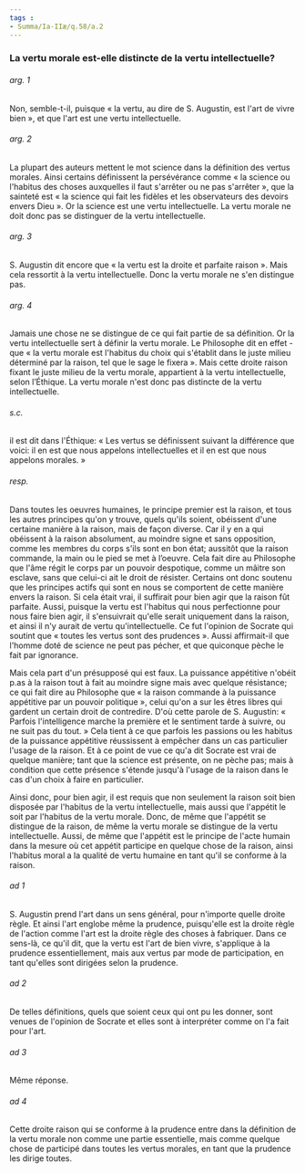 ```yaml
---
tags : 
- Summa/Ia-IIæ/q.58/a.2
---
```


### La vertu morale est-elle distincte de la vertu intellectuelle?

###### arg. 1
Non, semble-t-il, puisque « la vertu, au dire de S. Augustin, est l'art de vivre bien », et que l'art est une vertu intellectuelle. 

###### arg. 2
La plupart des auteurs mettent le mot science dans la définition des vertus morales. Ainsi certains définissent la persévérance comme « la science ou l'habitus des choses auxquelles il faut s'arrêter ou ne pas s'arrêter », que la sainteté est « la science qui fait les fidèles et les observateurs des devoirs envers Dieu ». Or la science est une vertu intellectuelle. La vertu morale ne doit donc pas se distinguer de la vertu intellectuelle. 

###### arg. 3
S. Augustin dit encore que « la vertu est la droite et parfaite raison ». Mais cela ressortit à la vertu intellectuelle. Donc la vertu morale ne s'en distingue pas. 

###### arg. 4
Jamais une chose ne se distingue de ce qui fait partie de sa définition. Or la vertu intellectuelle sert à définir la vertu morale. Le Philosophe dit en effet - que « la vertu morale est l'habitus du choix qui s'établit dans le juste milieu déterminé par la raison, tel que le sage le fixera ». Mais cette droite raison fixant le juste milieu de la vertu morale, appartient à la vertu intellectuelle, selon l’Éthique. La vertu morale n'est donc pas distincte de la vertu intellectuelle. 

###### s.c.
il est dit dans l'Éthique: « Les vertus se définissent suivant la différence que voici: il en est que nous appelons intellectuelles et il en est que nous appelons morales. » 

###### resp.
Dans toutes les oeuvres humaines, le principe premier est la raison, et tous les autres principes qu'on y trouve, quels qu'ils soient, obéissent d'une certaine manière à la raison, mais de façon diverse. Car il y en a qui obéissent à la raison absolument, au moindre signe et sans opposition, comme les membres du corps s'ils sont en bon état; aussitôt que la raison commande, la main ou le pied se met à l’oeuvre. Cela fait dire au Philosophe que l'âme régit le corps par un pouvoir despotique, comme un mâitre son esclave, sans que celui-ci ait le droit de résister. Certains ont donc soutenu que les principes actifs qui sont en nous se comportent de cette manière envers la raison. Si cela était vrai, il suffirait pour bien agir que la raison fût parfaite. Aussi, puisque la vertu est l'habitus qui nous perfectionne pour nous faire bien agir, il s'ensuivrait qu'elle serait uniquement dans la raison, et ainsi il n'y aurait de vertu qu'intellectuelle. Ce fut l'opinion de Socrate qui soutint que « toutes les vertus sont des prudences ». Aussi affirmait-il que l'homme doté de science ne peut pas pécher, et que quiconque pèche le fait par ignorance. 

Mais cela part d'un présupposé qui est faux. La puissance appétitive n'obéit p.as à la raison tout à fait au moindre signe mais avec quelque résistance; ce qui fait dire au Philosophe que « la raison commande à la puissance appétitive par un pouvoir politique », celui qu'on a sur les êtres libres qui gardent un certain droit de contredire. D'où cette parole de S. Augustin: « Parfois l'intelligence marche la première et le sentiment tarde à suivre, ou ne suit pas du tout. » Cela tient à ce que parfois les passions ou les habitus de la puissance appétitive réussissent à empêcher dans un cas particulier l'usage de la raison. Et à ce point de vue ce qu'a dit Socrate est vrai de quelque manière; tant que la science est présente, on ne pèche pas; mais à condition que cette présence s'étende jusqu'à l'usage de la raison dans le cas d'un choix à faire en particulier. 

Ainsi donc, pour bien agir, il est requis que non seulement la raison soit bien disposée par l'habitus de la vertu intellectuelle, mais aussi que l'appétit le soit par l'habitus de la vertu morale. Donc, de même que l'appétit se distingue de la raison, de même la vertu morale se distingue de la vertu intellectuelle. Aussi, de même que l'appétit est le principe de l'acte humain dans la mesure où cet appétit participe en quelque chose de la raison, ainsi l'habitus moral a la qualité de vertu humaine en tant qu'il se conforme à la raison. 

###### ad 1
S. Augustin prend l'art dans un sens général, pour n'importe quelle droite règle. Et ainsi l'art englobe même la prudence, puisqu'elle est la droite règle de l'action comme l'art est la droite règle des choses à fabriquer. Dans ce sens-là, ce qu'il dit, que la vertu est l'art de bien vivre, s'applique à la prudence essentiellement, mais aux vertus par mode de participation, en tant qu'elles sont dirigées selon la prudence. 

###### ad 2
De telles définitions, quels que soient ceux qui ont pu les donner, sont venues de l'opinion de Socrate et elles sont à interpréter comme on l'a fait pour l'art. 

###### ad 3
Même réponse. 

###### ad 4
Cette droite raison qui se conforme à la prudence entre dans la définition de la vertu morale non comme une partie essentielle, mais comme quelque chose de participé dans toutes les vertus morales, en tant que la prudence les dirige toutes. 

